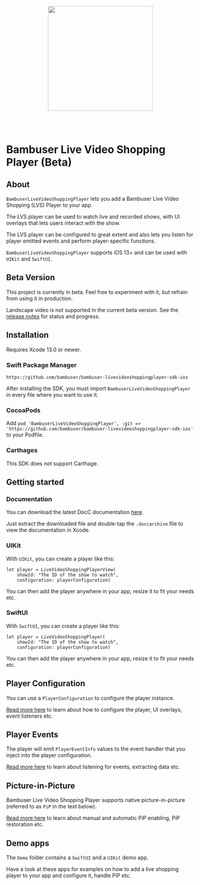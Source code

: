 <div>
  <br/><br />
  <p align="center">
    <a href="https://bambuser.com" target="_blank" align="center">
        <img src="https://brand.bambuser.net/current/logo/bambuser-black-512.png" width="280">
    </a>
  </p>
  <br/><br />
</div>


# Bambuser Live Video Shopping Player (Beta)


## About

`BambuserLiveVideoShoppingPlayer` lets you add a Bambuser Live Video Shopping (LVS) Player to your app.

The LVS player can be used to watch live and recorded shows, with UI overlays that lets users interact with the show.

The LVS player can be configured to great extent and also lets you listen for player emitted events and perform player-specific functions. 

`BambuserLiveVideoShoppingPlayer` supports iOS 13+ and can be used with `UIKit` and `SwiftUI`.



## Beta Version

This project is currently in beta. Feel free to experiment with it, but refrain from using it in production.  

Landscape video is not supported in the current beta version. See the [release notes][ReleaseNotes] for status and progress. 



## Installation

Requires Xcode 13.0 or newer.

### Swift Package Manager

```
https://github.com/bambuser/bambuser-livevideoshoppingplayer-sdk-ios
```

After installing the SDK, you must import `BambuserLiveVideoShoppingPlayer` in every file where you want to use it.

### CocoaPods

Add ```pod 'BambuserLiveVideoShoppingPlayer', :git => 'https://github.com/bambuser/bambuser-livevideoshoppingplayer-sdk-ios'``` to your Podfile.

### Carthages

This SDK does not support Carthage.



## Getting started

### Documentation

You can download the latest DocC documentation [here][Documentation].

Just extract the downloaded file and double-tap the `.doccarchive` file to view the documentation in Xcode. 


### UIKit

With `UIKit`, you can create a player like this:

```
let player = LiveVideoShoppingPlayerView(
    showId: "The ID of the show to watch",
    configuration: playerConfiguration)
```

You can then add the player anywhere in your app, resize it to fit your needs etc.


### SwiftUI

With `SwiftUI`, you can create a player like this:

```
let player = LiveVideoShoppingPlayer(
    showId: "The ID of the show to watch",
    configuration: playerConfiguration)
```

You can then add the player anywhere in your app, resize it to fit your needs etc.



## Player Configuration

You can use a `PlayerConfiguration` to configure the player instance. 

[Read more here][Configuration] to learn about how to configure the player, UI overlays, event listeners etc.



## Player Events

The player will emit `PlayerEventInfo` values to the event handler that you inject into the player configuration.

[Read more here][Events] to learn about listening for events, extracting data etc.



## Picture-in-Picture

Bambuser Live Video Shopping Player supports native picture-in-picture (referred to as `PiP` in the text below).

[Read more here][PictureInPicture] to learn about manual and automatic PiP enabling, PiP restoration etc. 



## Demo apps

The `Demo` folder contains a `SwiftUI` and a `UIKit` demo app. 

Have a look at these apps for examples on how to add a live shopping player to your app and configure it, handle PiP etc.



[Documentation]: ./Docs/BambuserLiveVideoShoppingPlayer.doccarchive.zip
[ReleaseNotes]: ./RELEASE_NOTES.md

[Configuration]: ./Readmes/Configuration.md
[Events]: ./Readmes/Events.md
[PictureInPicture]: ./Readmes/PictureInPicture.md
